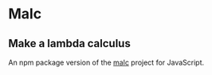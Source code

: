 # Malc

## Make a lambda calculus

An npm package version of the [malc](https://github.com/sjsyrek/malc) project for JavaScript.

